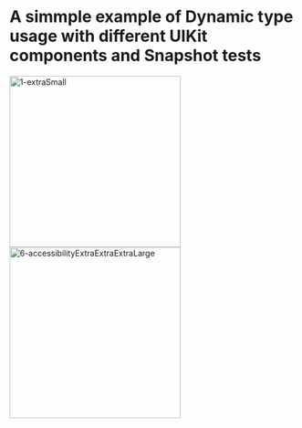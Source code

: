 # A simmple example of Dynamic type usage with different UIKit components and Snapshot tests

<img width="300" alt="1-extraSmall" src="https://user-images.githubusercontent.com/10325730/160290667-9a431e52-5270-45f2-bd93-27f09905ebc0.png"> <img width="300" alt="6-accessibilityExtraExtraExtraLarge" src="https://user-images.githubusercontent.com/10325730/160290674-4e62d3d4-f8a9-4b6e-8bc5-c8e08e42a8bf.png">
